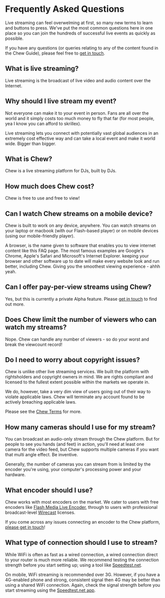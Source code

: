 # Frequently Asked Questions

Live streaming can feel overwelming at first, so many new terms to learn and buttons to press. We've put the most common questions here in one place so you can join the hundreds of successful live events as quickly as possible. 

If you have any questions (or queries relating to any of the content found in the Chew Guide), please feel free to [get in touch](http://chew.tv/guide/help_and_support).

## What is live streaming?

Live streaming is the broadcast of live video and audio content over the Internet.

## Why should I live stream my event?

Not everyone can make it to your event in person. Fans are all over the world and it simply costs too much money to fly that far (for most people, yea I know you can afford to skrillex). 

Live streaming lets you connect with potentially vast global audiences in an extremely cost effective way and can take a local event and make it world wide. Bigger than bigger. 

## What is Chew?

Chew is a live streaming platform for DJs, built by DJs.

## How much does Chew cost?

Chew is free to use and free to view! 

## Can I watch Chew streams on a mobile device?

Chew is built to work on any device, anywhere. You can watch streams on your laptop or macbook (with our Flash-based player) or on mobile devices (using our mobile-friendly player).

A browser, is the name given to software that enables you to view internet content like this FAQ page. The most famous examples are Google's Chrome, Apple's Safari and Microsoft's Internet Explorer. keeping your browser and other software up to date will make every website look and run better, including Chew. Giving you the smoothest viewing experience - ahhh yeah.

## Can I offer pay-per-view streams using Chew?

Yes, but this is currently a private Alpha feature. Please [get in touch](http://chew.tv/guide/help_and_support) to find out more.

## Does Chew limit the number of viewers who can watch my streams?

Nope. Chew can handle any number of viewers - so do your worst and break the viewcount record!

## Do I need to worry about copyright issues?

Chew is unlike other live streaming services. We built the platform with rightsholders and copyright owners in mind. We are rights compliant and licensed to the fullest extent possible within the markets we operate in. 

We do, however, take a very dim view of users going out of their way to violate applicable laws. Chew will terminate any account found to be actively breaching applicable laws. 

Please see the [Chew Terms](http://chew.tv/guide/terms) for more.

## How many cameras should I use for my stream?

You can broadcast an audio-only stream through the Chew platform. But for people to see you hands (and feet) in action, you'll need at least one camera for the video feed, but Chew supports multiple cameras if you want that multi angle effect. Be inventive.

Generally, the number of cameras you can stream from is limited by the encoder you're using, your computer's processing power and your hardware.

## What encoder should I use?

Chew works with most encoders on the market. We cater to users with free encoders like [Flash Media Live Encoder](http://www.adobe.com/uk/products/flash-media-encoder.html), through to users with professional broadcast-level [Wirecast](http://www.telestream.net/wirecast/overview.htm) licenses.

If you come across any issues connecting an encoder to the Chew platform, [please get in touch](mailto:support@chew.tv)!

## What type of connection should I use to stream?

While WiFi is often as fast as a wired connection, a wired connection direct to your router is much more reliable. We recommend testing the connection strength before you start setting up; using a tool like [Speedtest.net](http://speedtest.net/).

On mobile, WiFi streaming is recommended over 3G. However, if you have a 4G-enabled phone and strong, consistent signal then 4G may be better than using a shared WiFi connection. Again, check the signal strength before you start streaming using the [Speedtest.net app](http://www.speedtest.net/mobile/).
